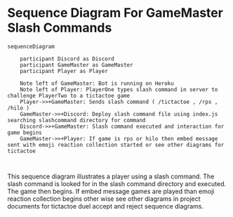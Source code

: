 # Sequence Diagram For GameMaster Slash Commands

```mermaid
sequenceDiagram
    
    participant Discord as Discord
    participant GameMaster as GameMaster
    participant Player as Player
    
    Note left of GameMaster: Bot is running on Heroku
    Note left of Player: PlayerOne types slash command in server to challenge PlayerTwo to a tictactoe game
    Player->>+GameMaster: Sends slash command ( /tictactoe , /rps , /hilo )
    GameMaster->>+Discord: Deploy slash command file using index.js searching slashcommand directory for command
    Discord->>+GameMaster: Slash command executed and interaction for game begins
    GameMaster->>+Player: If game is rps or hilo then embed message sent with emoji reaction collection started or see other diagrams for tictactoe
    
    
```

This sequence diagram illustrates a player using a slash command. The slash command is looked for in the slash command directory and executed. The game then begins. If embed 
message games are played than emoji reaction collection begins other wise see other diagrams in project documents for tictactoe duel accept and reject sequence diagrams.
